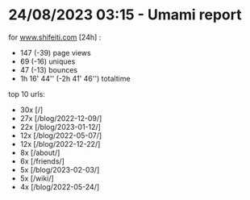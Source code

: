# 24/08/2023 03:15 - Umami report
for www.shifeiti.com [24h] :

 - 147 (-39) page views
 - 69 (-16) uniques
 - 47 (-13) bounces
 - 1h 16' 44'' (-2h 41' 46'') totaltime


top 10 urls:
 - 30x [/]
 - 27x [/blog/2022-12-09/]
 - 22x [/blog/2023-01-12/]
 - 12x [/blog/2022-05-07/]
 - 12x [/blog/2022-12-22/]
 - 8x [/about/]
 - 6x [/friends/]
 - 5x [/blog/2023-02-03/]
 - 5x [/wiki/]
 - 4x [/blog/2022-05-24/]


